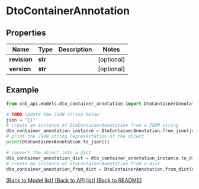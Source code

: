 # DtoContainerAnnotation


## Properties

Name | Type | Description | Notes
------------ | ------------- | ------------- | -------------
**revision** | **str** |  | [optional] 
**version** | **str** |  | [optional] 

## Example

```python
from cnb_api.models.dto_container_annotation import DtoContainerAnnotation

# TODO update the JSON string below
json = "{}"
# create an instance of DtoContainerAnnotation from a JSON string
dto_container_annotation_instance = DtoContainerAnnotation.from_json(json)
# print the JSON string representation of the object
print(DtoContainerAnnotation.to_json())

# convert the object into a dict
dto_container_annotation_dict = dto_container_annotation_instance.to_dict()
# create an instance of DtoContainerAnnotation from a dict
dto_container_annotation_from_dict = DtoContainerAnnotation.from_dict(dto_container_annotation_dict)
```
[[Back to Model list]](../README.md#documentation-for-models) [[Back to API list]](../README.md#documentation-for-api-endpoints) [[Back to README]](../README.md)


